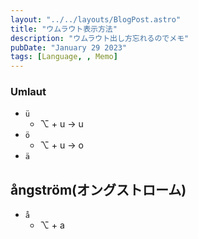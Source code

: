 ```yaml
---
layout: "../../layouts/BlogPost.astro"
title: "ウムラウト表示方法"
description: "ウムラウト出し方忘れるのでメモ"
pubDate: "January 29 2023"
tags: [Language, , Memo]
---
```


### Umlaut

- `ü`
  - ⌥ + u → u
- `ö`
  - ⌥ + u → o
- `ä`


## ångström(オングストローム)

- `å`
  - ⌥ + a